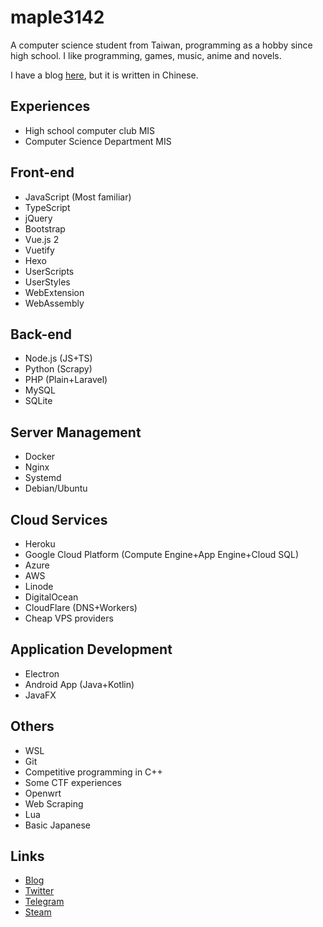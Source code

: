 # maple3142

A computer science student from Taiwan, programming as a hobby since high school. I like programming, games, music, anime and novels.

I have a blog [here](https://blog.maple3142.net/), but it is written in Chinese.

## Experiences

* High school computer club MIS
* Computer Science Department MIS

## Front-end

* JavaScript (Most familiar)
* TypeScript
* jQuery
* Bootstrap
* Vue.js 2
* Vuetify
* Hexo
* UserScripts
* UserStyles
* WebExtension
* WebAssembly

## Back-end

* Node.js (JS+TS)
* Python (Scrapy)
* PHP (Plain+Laravel)
* MySQL
* SQLite

## Server Management

* Docker
* Nginx
* Systemd
* Debian/Ubuntu

## Cloud Services

* Heroku
* Google Cloud Platform (Compute Engine+App Engine+Cloud SQL)
* Azure
* AWS
* Linode
* DigitalOcean
* CloudFlare (DNS+Workers)
* Cheap VPS providers

## Application Development

* Electron
* Android App (Java+Kotlin)
* JavaFX

## Others

* WSL
* Git
* Competitive programming in C++
* Some CTF experiences
* Openwrt
* Web Scraping
* Lua
* Basic Japanese

## Links

* [Blog](https://blog.maple3142.net/)
* [Twitter](https://twitter.com/maple3142)
* [Telegram](https://t.me/maple3142)
* [Steam](https://steamcommunity.com/id/maple3142)
